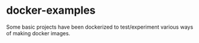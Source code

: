 # docker-examples

Some basic projects have been dockerized to test/experiment various ways of making docker images.
